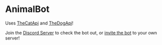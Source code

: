 # AnimalBot

Uses [TheCatApi](https://thecatapi.com/) and [TheDogApi](https://thedogapi.com/)!

Join the [Discord Server](https://discord.gg/4HBNSUuaDs) to check the bot out, or [invite the bot](https://discord.com/api/oauth2/authorize?client_id=1155589398889500694&permissions=2048&scope=bot%20applications.commands) to your own server!
